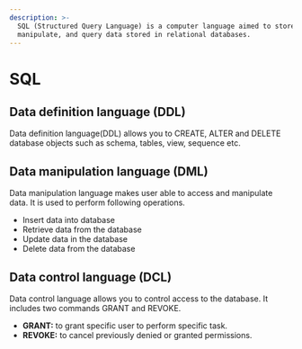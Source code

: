 ```yaml
---
description: >-
  SQL (Structured Query Language) is a computer language aimed to store,
  manipulate, and query data stored in relational databases.
---
```


# SQL



## Data definition language \(DDL\)

Data definition language\(DDL\) allows you to CREATE, ALTER and DELETE database objects such as schema, tables, view, sequence etc.

## Data manipulation language \(DML\)

Data manipulation language makes user able to access and manipulate data. It is used to perform following operations.

* Insert data into database
* Retrieve data from the database
* Update data in the database
* Delete data from the database

## Data control language \(DCL\)

Data control language allows you to control access to the database. It includes two commands GRANT and REVOKE. 

* **GRANT:** to grant specific user to perform specific task. 
* **REVOKE:** to cancel previously denied or granted permissions.

